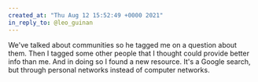 ```yaml
---
created_at: "Thu Aug 12 15:52:49 +0000 2021"
in_reply_to: @leo_guinan
---
```


We've talked about communities so he tagged me on a question about them. Then I tagged some other people that I thought could provide better info than me. And in doing so I found a new resource. It's a Google search, but through personal networks instead of computer networks.
